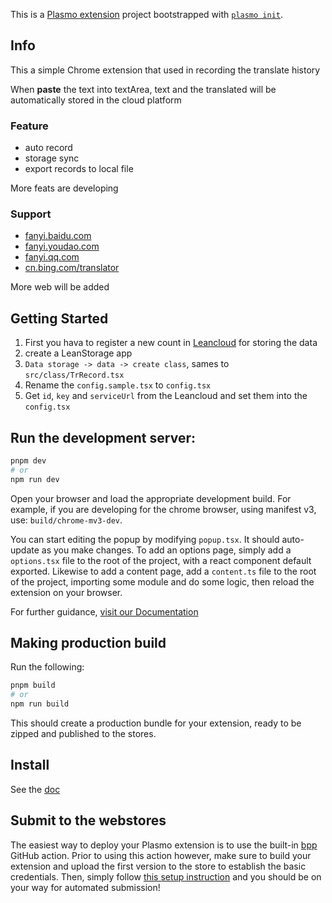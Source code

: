 This is a [Plasmo extension](https://docs.plasmo.com/) project bootstrapped
with [`plasmo init`](https://www.npmjs.com/package/plasmo).

## Info

This a simple Chrome extension that used in recording the translate history

When  **paste** the text into textArea, text and the translated will be automatically stored in the cloud platform

### Feature

* auto record
* storage sync
* export records to local file

More feats are developing

### Support

* [fanyi.baidu.com](https://fanyi.baidu.com)
* [fanyi.youdao.com](https://fanyi.youdao.com)
* [fanyi.qq.com](https://fanyi.qq.com)
* [cn.bing.com/translator](https://cn.bing.com/translator)

More web will be added

## Getting Started

1. First you hava to register a new count in [Leancloud](https://leancloud.app/) for storing the data
2. create a LeanStorage app 
3. `Data storage -> data -> create class`, sames to `src/class/TrRecord.tsx`
4. Rename the `config.sample.tsx` to `config.tsx`
5. Get `id`, `key` and `serviceUrl` from the Leancloud and set them into the `config.tsx`

## Run the development server:

```bash
pnpm dev
# or
npm run dev
```

Open your browser and load the appropriate development build. For example, if you are developing for the chrome browser,
using manifest v3, use: `build/chrome-mv3-dev`.

You can start editing the popup by modifying `popup.tsx`. It should auto-update as you make changes. To add an options
page, simply add a `options.tsx` file to the root of the project, with a react component default exported. Likewise to
add a content page, add a `content.ts` file to the root of the project, importing some module and do some logic, then
reload the extension on your browser.

For further guidance, [visit our Documentation](https://docs.plasmo.com/)

## Making production build

Run the following:

```bash
pnpm build
# or
npm run build
```

This should create a production bundle for your extension, ready to be zipped and published to the stores.

## Install

See the [doc](https://docs.plasmo.com/#loading-the-extension-in-chrome)

## Submit to the webstores

The easiest way to deploy your Plasmo extension is to use the built-in [bpp](https://bpp.browser.market) GitHub action.
Prior to using this action however, make sure to build your extension and upload the first version to the store to
establish the basic credentials. Then, simply
follow [this setup instruction](https://docs.plasmo.com/workflows#submit-your-extension) and you should be on your way
for automated submission!
